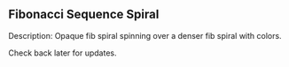 ## Fibonacci Sequence Spiral

Description:
Opaque fib spiral spinning over a denser fib spiral with colors.

Check back later for updates. 
